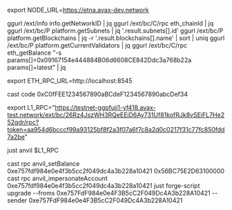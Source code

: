 export NODE_URL=https://etna.avax-dev.network

ggurl /ext/info info.getNetworkID | jq
ggurl /ext/bc/C/rpc eth_chainId | jq
ggurl /ext/bc/P platform.getSubnets | jq '.result.subnets[].id'
ggurl /ext/bc/P platform.getBlockchains | jq -r '.result.blockchains[].name' | sort | uniq
ggurl /ext/bc/P platform.getCurrentValidators | jq
ggurl /ext/bc/C/rpc eth_getBalance "-s params[]=0x09167154e444884B06d6608CE842Ddc3a768b22a params[]=latest" | jq

export ETH_RPC_URL=http://localhost:8545

cast code 0xC0fFEE1234567890aBCdeF1234567890abcDef34

export L1_RPC="https://testnet-ggpfuji1-yf418.avax-test.network/ext/bc/26Rz4JszWH3RQeEEiD6Ay731Uf81kofRJk8vSEiFL7He252qdr/rpc?token=aa954d6bcccf99a93125bf8f2a3f07a6f7c8a2d0c0217f31c77fc850fdd7a2be"

just anvil $L1_RPC

cast rpc anvil_setBalance 0xe757fdf984e0e4f3b5cc2f049dc4a3b228a10421 0x56BC75E2D63100000
cast rpc anvil_impersonateAccount 0xe757fdf984e0e4f3b5cc2f049dc4a3b228a10421
just forge-script upgrade --froms 0xe757FdF984e0e4F3B5cC2F049Dc4A3b228A10421 --sender 0xe757FdF984e0e4F3B5cC2F049Dc4A3b228A10421
